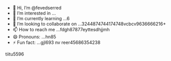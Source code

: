 - 👋 Hi, I’m @fevedserred
- 👀 I’m interested in ...
- 🌱 I’m currently learning ...6
- 💞️ I’m looking to collaborate on ...3244874744174748vcbcv9636666216+
- 📫 How to reach me ...fdgh87877eyttesdhjjmh
- 😄 Pronouns: ...hn85
- ⚡ Fun fact: ...gjl693
nv reer45686354238
<!---lk.256621drytgresdffwebfd453
fevedserred/fevedserred is a ✨ special ✨ reposisdftory because its `README.md` (this fi56le) appears on your GitHub profile.
You can click the Preview link to take a look at your changes.
--->tiitu5596
